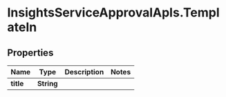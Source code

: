 # InsightsServiceApprovalApIs.TemplateIn

## Properties
Name | Type | Description | Notes
------------ | ------------- | ------------- | -------------
**title** | **String** |  | 


